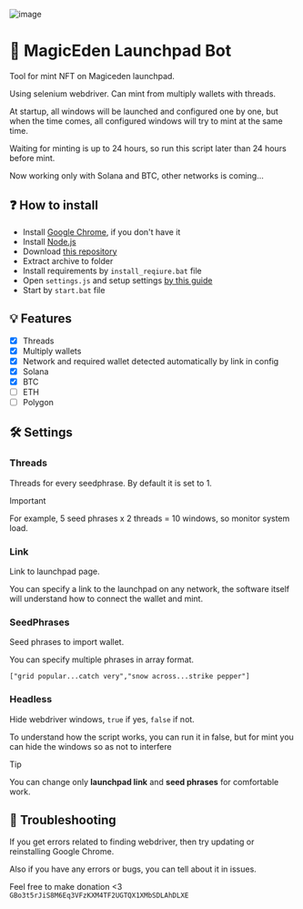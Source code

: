 ![image](https://github.com/Starlk7/Magiceden-Launchpad-Bot/assets/155927834/9d77eed5-6f94-4c88-b8bf-f8765b295d74)

# 🤖 MagicEden Launchpad Bot
Tool for mint NFT on Magiceden launchpad.

Using selenium webdriver. Can mint from multiply wallets with threads.

At startup, all windows will be launched and configured one by one, but when the time comes, all configured windows will try to mint at the same time.

Waiting for minting is up to 24 hours, so run this script later than 24 hours before mint.

Now working only with Solana and BTC, other networks is coming...

## ❓ How to install
* Install [Google Chrome](https://www.google.com/chrome/), if you don't have it
* Install [Node.js](https://nodejs.org/en/download/current)
* Download [this repository](https://github.com/Starlk7/Magiceden-Launchpad-Bot/archive/refs/heads/main.zip)
* Extract archive to folder
* Install requirements by ```install_reqiure.bat``` file
* Open ```settings.js``` and setup settings [by this guide](https://github.com/Starlk7/Magiceden-Launchpad-Bot/blob/main/README.md#settings)
* Start by ```start.bat``` file

## 💡 Features
- [x] Threads
- [x] Multiply wallets
- [x] Network and required wallet detected automatically by link in config
- [x] Solana
- [x] BTC
- [ ] ETH
- [ ] Polygon

## 🛠️ Settings
### Threads

Threads for every seedphrase. By default it is set to 1.

> [!IMPORTANT]
> For example, 5 seed phrases x 2 threads = 10 windows, so monitor system load.


### Link

Link to launchpad page. 

You can specify a link to the launchpad on any network, the software itself will understand how to connect the wallet and mint.

### SeedPhrases

Seed phrases to import wallet.

You can specify multiple phrases in array format.

```["grid popular...catch very","snow across...strike pepper"]```

### Headless

Hide webdriver windows, ```true``` if yes, ```false``` if not.

To understand how the script works, you can run it in false, but for mint you can hide the windows so as not to interfere


> [!TIP]
> You can change only **launchpad link** and **seed phrases** for comfortable work.


## 📑 Troubleshooting
If you get errors related to finding  webdriver, then try updating or reinstalling Google Chrome.

Also if you have any errors or bugs, you can tell about it in issues.

Feel free to make donation <3
```GBo3t5rJiS8M6Eq3VFzKXM4TF2UGTQX1XMbSDLAhDLXE```

